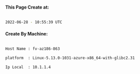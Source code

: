 
   
#### This Page Create at:

```bash

2022-06-28 - 10:55:39 UTC

```

#### Create By Machine:

```bash

Host Name : fv-az186-863

platform  : Linux-5.13.0-1031-azure-x86_64-with-glibc2.31

Ip Local  : 10.1.1.4

```

